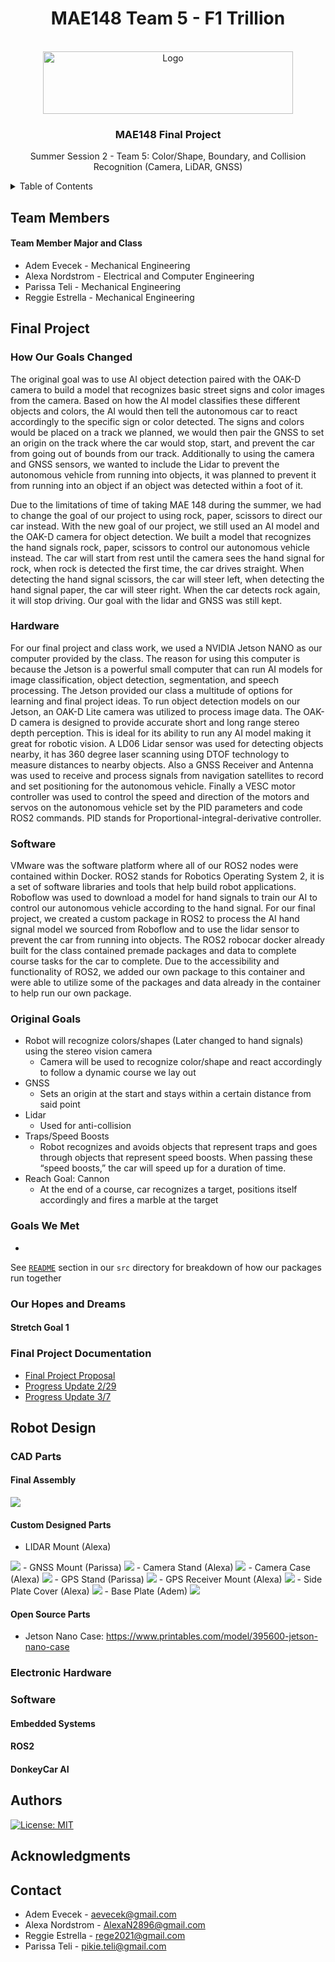 <div id="top"></div>

<h1 align="center">MAE148 Team 5 - F1 Trillion</h1>

<!-- PROJECT LOGO -->
<br />
<div align="center">
  <a href="https://jacobsschool.ucsd.edu/">
    <img src="images\UCSDLogo_JSOE_BlueGold.png" alt="Logo" width="400" height="100">
  </a>
<h3>MAE148 Final Project</h3>
<p>
Summer Session 2 - Team 5: Color/Shape, Boundary, and Collision Recognition (Camera, LiDAR, GNSS)
</p>

<!--Insert image of team car here-->
</div>




<!-- TABLE OF CONTENTS -->
<details>
  <summary>Table of Contents</summary>
  <ol>
    <li><a href="#team-members">Team Members</a></li>
    <li><a href="#final-project">Final Project</a></li>
      <ul>
        <li><a href="#original-goals">Original Goals</a></li>
          <ul>
            <li><a href="#goals-we-met">Goals We Met</a></li>
            <li><a href="#our-hopes-and-dreams">Our Hopes and Dreams</a></li>
              <ul>
                <li><a href="#stretch-goal-1">Stretch Goal 1</a></li>
                <li><a href="#stretch-goal-2">Stretch Goal 2</a></li>
              </ul>
          </ul>
        <li><a href="#final-project-documentation">Final Project Documentation</a></li>
      </ul>
    <li><a href="#robot-design">Robot Design </a></li>
      <ul>
        <li><a href="#cad-parts">CAD Parts</a></li>
          <ul>
            <li><a href="#final-assembly">Final Assembly</a></li>
            <li><a href="#custom-designed-parts">Custom Designed Parts</a></li>
            <li><a href="#open-source-parts">Open Source Parts</a></li>
          </ul>
        <li><a href="#electronic-hardware">Electronic Hardware</a></li>
        <li><a href="#software">Software</a></li>
          <ul>
            <li><a href="#embedded-systems">Embedded Systems</a></li>
            <li><a href="#ros2">ROS2</a></li>
            <li><a href="#donkeycar-ai">DonkeyCar AI</a></li>
          </ul>
      </ul>
    <li><a href="#acknowledgments">Acknowledgments</a></li>
    <li><a href="#authors">Authors</a></li>
    <li><a href="#contact">Contact</a></li>
  </ol>
</details>



<!-- TEAM MEMBERS -->
## Team Members

<h4>Team Member Major and Class </h4>
<ul>
  <li>Adem Evecek - Mechanical Engineering</li>
  <li>Alexa Nordstrom - Electrical and Computer Engineering</li>
  <li>Parissa Teli - Mechanical Engineering</li>
  <li>Reggie Estrella - Mechanical Engineering</li>
</ul>

<!-- Final Project -->
## Final Project
### How Our Goals Changed
  <p>The original goal was to use AI object detection paired with the OAK-D camera to build a model that recognizes basic street signs and color images from the camera. Based on how the AI model classifies these different objects and colors, the AI would then tell the autonomous car to react accordingly to the specific sign or color detected. The signs and colors would be placed on a track we planned, we would then pair the GNSS to set an origin on the track where the car would stop, start, and prevent the car from going out of bounds from our track. Additionally to using the camera and GNSS sensors, we wanted to include the Lidar to prevent the autonomous vehicle from running into objects, it was planned to prevent it from running into an object if an object was detected within a foot of it.<p>
  <p>Due to the limitations of time of taking MAE 148 during the summer, we had to change the goal of our project to using rock, paper, scissors to direct our car instead. With the new goal of our project, we still used an AI model and the OAK-D camera for object detection. We built a model that recognizes the hand signals rock, paper, scissors to control our autonomous vehicle instead. The car will start from rest until the camera sees the hand signal for rock, when rock is detected the first time, the car drives straight. When detecting the hand signal scissors, the car will steer left, when detecting the hand signal paper, the car will steer right. When the car detects rock again, it will stop driving. Our goal with the lidar and GNSS was still kept.<p>
    
### Hardware
  <p>For our final project and class work, we used a NVIDIA Jetson NANO as our computer provided by the class. The reason for using this computer is because the Jetson is a powerful small computer that can run AI models for image classification, object detection, segmentation, and speech processing. The Jetson provided our class a multitude of options for learning and final project ideas. To run object detection models on our Jetson, an OAK-D Lite camera was utilized to process image data. The OAK-D camera is designed to provide accurate short and long range stereo depth perception. This is ideal for its ability to run any AI model making it great for robotic vision. A LD06 Lidar sensor was used for detecting objects nearby, it has 360 degree laser scanning using DTOF technology to measure distances to nearby objects. Also a GNSS Receiver and Antenna was used to receive and process signals from navigation satellites to record and set positioning for the autonomous vehicle. Finally a VESC motor controller was used to control the speed and direction of the motors and servos on the autonomous vehicle set by the PID parameters and code ROS2 commands. PID stands for Proportional-integral-derivative controller.<p>

### Software
  <p>VMware was the software platform where all of our ROS2 nodes were contained within Docker. ROS2 stands for Robotics Operating System 2, it is a set of software libraries and tools that help build robot applications. Roboflow was used to download a model for hand signals to train our AI to control our autonomous vehicle according to the hand signal. For our final project, we created a custom package in ROS2 to process the AI hand signal model we sourced from Roboflow and to use the lidar sensor to prevent the car from running into objects. The ROS2 robocar docker already built for the class contained premade packages and data to complete course tasks for the car to complete. Due to the accessibility and functionality of ROS2, we added our own package to this container and were able to utilize some of the packages and data already in the container to help run our own package.<p>


<!-- Original Goals -->
### Original Goals
- Robot will recognize colors/shapes (Later changed to hand signals) using the stereo vision camera
  - Camera will be used to recognize color/shape and react accordingly to follow a dynamic course we lay out 
- GNSS
  - Sets an origin at the start and stays within a certain distance from said point
- Lidar
  - Used for anti-collision
- Traps/Speed Boosts
  - Robot recognizes and avoids objects that represent traps and goes through objects that represent speed boosts. When passing these “speed boosts,” the car will speed up for a duration of time. 
- Reach Goal: Cannon
  - At the end of a course, car recognizes a target, positions itself accordingly and fires a marble at the target
   
<!-- End Results -->
### Goals We Met
- 

See [`README`](src/README.md) section in our `src` directory for breakdown of how our packages run together


### Our Hopes and Dreams
#### Stretch Goal 1


### Final Project Documentation

* [Final Project Proposal](https://docs.google.com/presentation/d/199oVWJiOSEHAjcmizN8rejuzU7rHNCNl4qY55uGqgxQ/edit?usp=sharing)
* [Progress Update 2/29](https://github.com/kiers-neely/ucsd-mae-148-team-4/files/14469441/mae148-slides-update.pdf)
* [Progress Update 3/7](https://github.com/kiers-neely/ucsd-mae-148-team-4/files/14547470/mae148-slides-update.2.pdf)

<!-- Early Quarter -->
## Robot Design
### CAD Parts
#### Final Assembly
<img src="images\FinalAssembly.png">

#### Custom Designed Parts
- LIDAR Mount (Alexa)
<img src="images\LIDARMountpng">
- GNSS Mount (Parissa)
<img src="images\GNSSMount.png">  
- Camera Stand (Alexa)
<img src="images\CameraCase_01.png">
- Camera Case (Alexa)
<img src="images\CameraCase_02.png">
- GPS Stand (Parissa)
<img src="images\GPSStand.png">
- GPS Receiver Mount (Alexa)
<img src="images\GPSReceiverMount.png">
- Side Plate Cover (Alexa)
<img src="images\SidePlateCover.png">
- Base Plate (Adem)
<img src="images\BasePlate.png">

#### Open Source Parts
- Jetson Nano Case: https://www.printables.com/model/395600-jetson-nano-case

### Electronic Hardware


### Software
#### Embedded Systems

#### ROS2

#### DonkeyCar AI

<!-- Authors -->
## Authors

<!-- Badges -->
[![License: MIT](https://img.shields.io/badge/License-MIT-yellow.svg)](https://opensource.org/licenses/MIT)

<!-- ACKNOWLEDGMENTS -->
## Acknowledgments


<!-- CONTACT -->
## Contact

* Adem Evecek - aevecek@gmail.com
* Alexa Nordstrom - AlexaN2896@gmail.com
* Reggie Estrella - rege2021@gmail.com
* Parissa Teli - pikie.teli@gmail.com



